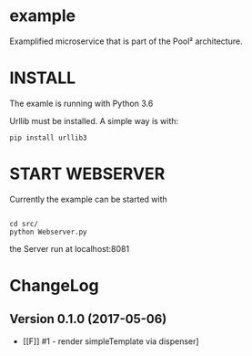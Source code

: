 # example
Examplified microservice that is part of the Pool² architecture.

INSTALL
=======
The examle is running with Python 3.6 

Urllib must be installed. A simple way is with:

```Install urllib
pip install urllib3
```


START WEBSERVER
===============

Currently the example can be started with 

```Start WebServer

cd src/
python Webserver.py

```

the Server run at localhost:8081

ChangeLog
=========

## Version 0.1.0 (2017-05-06)

* [[F]] #1 - render simpleTemplate via dispenser] 
